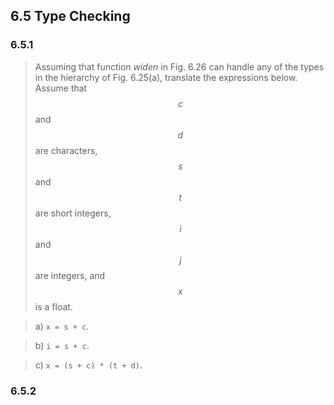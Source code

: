 ## 6.5 Type Checking

### 6.5.1

> Assuming that function _widen_ in Fig. 6.26 can handle any of the types in the hierarchy of Fig. 6.25(a), translate the expressions below. Assume that $$c$$ and $$d$$ are characters, $$s$$ and $$t$$ are short integers, $$i$$ and $$j$$ are integers, and $$x$$ is a float.

> a) `x = s + c`.

> b) `i = s + c`.

> c) `x = (s + c) * (t + d)`.

### 6.5.2